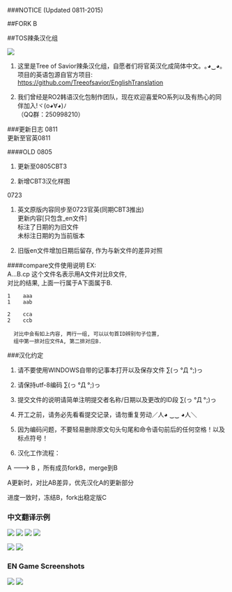 ###NOTICE (Updated 0811-2015)

##FORK B

##TOS辣条汉化组

<img src="http://imgchr.com/images/wallpaper_TWO_tos.jpg" border="0">


1. 这里是Tree of Savior辣条汉化组，自愿者们将官英汉化成简体中文。｡◕‿◕｡
    项目的英语包源自官方项目:  
    https://github.com/Treeofsavior/EnglishTranslation

2. 我们曾经是RO2韩语汉化包制作团队，现在欢迎喜爱RO系列以及有热心的同伴加入!ヾ(o◕∀◕)ﾉ  
   （QQ群：250998210）

###更新日志
0811  
更新至官英0811

####OLD
0805  
1. 更新至0805CBT3

2. 新增CBT3汉化样图

0723  
1. 英文原版内容同步至0723官英(同期CBT3推出)  
        更新内容[只包含_en文件]  
        标注了日期的为旧文件  
        未标注日期的为当前版本  

2. 旧版en文件增加日期后留存, 作为与新文件的差异对照

####compare文件使用说明
EX:    
      A...B.cp     这个文件名表示用A文件对比B文件,  
      对比的结果, 上面一行属于A下面属于B.  

    1    aaa  
    1    aab  

    2    cca  
    2    ccb  

      对比中会有如上内容, 两行一组, 可以以句首ID辨别句子位置,  
      组中第一排对应文件A, 第二排对应B.  

###汉化约定

1. 请不要使用WINDOWS自带的记事本打开以及保存文件 ∑(っ °Д °;)っ

2. 请保持utf-8编码 ∑(っ °Д °;)っ

3. 提交文件的说明请简单注明提交者名称/日期以及更改的ID段 ∑(っ °Д °;)っ

4. 开工之前，请务必先看看提交记录，请勿重复劳动／人◕ ‿‿ ◕人＼

5. 因为编码问题，不要轻易删除原文句头句尾和命令语句前后的任何空格！以及标点符号！

6. 汉化工作流程：

A ---> B ，所有成员forkB，merge到B  

A更新时，对比AB差异，优先汉化A的更新部分  

进度一致时，冻结B，fork出稳定版C  

### 中文翻译示例
<img src="http://imgchr.com/images/tos1.jpg" border="0">
<img src="http://imgchr.com/images/tos2.jpg" border="0">
<img src="http://imgchr.com/images/tos4.jpg" border="0">
<img src="http://imgchr.com/images/QQ20150810152850.jpg" border="0">

<a href="http://imgchr.com/image/CG2"><img src="http://imgchr.com/images/tos3.jpg" border="0"></a>
<img src="http://imgchr.com/images/672fad.jpg" border="0">

### EN Game Screenshots
<img src="http://blog.treeofsavior.com/en/wp-content/uploads/sites/4/2015/03/1-1024x595.jpg"/>
<img src="http://blog.treeofsavior.com/en/wp-content/uploads/sites/4/2015/03/screenshot_20150319_00014-1024x578.jpg"/>
